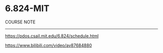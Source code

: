 # 6.824-MIT
COURSE NOTE

__________________
https://pdos.csail.mit.edu/6.824/schedule.html

https://www.bilibili.com/video/av87684880
